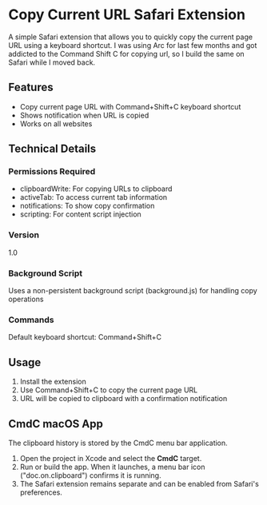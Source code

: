 # Copy Current URL Safari Extension

A simple Safari extension that allows you to quickly copy the current page URL using a keyboard shortcut. I was using Arc for last few months and got addicted to the Command Shift C for copying url, so I build the same on Safari while I moved back.

## Features

- Copy current page URL with Command+Shift+C keyboard shortcut
- Shows notification when URL is copied
- Works on all websites

## Technical Details

### Permissions Required
- clipboardWrite: For copying URLs to clipboard
- activeTab: To access current tab information
- notifications: To show copy confirmation
- scripting: For content script injection

### Version
1.0

### Background Script
Uses a non-persistent background script (background.js) for handling copy operations

### Commands
Default keyboard shortcut: Command+Shift+C

## Usage
1. Install the extension
2. Use Command+Shift+C to copy the current page URL
3. URL will be copied to clipboard with a confirmation notification

## CmdC macOS App
The clipboard history is stored by the CmdC menu bar application.

1. Open the project in Xcode and select the **CmdC** target.
2. Run or build the app. When it launches, a menu bar icon ("doc.on.clipboard") confirms it is running.
3. The Safari extension remains separate and can be enabled from Safari's preferences.
